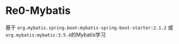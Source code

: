 # Re0-Mybatis
基于 `org.mybatis.spring.boot:mybatis-spring-boot-starter:2.1.2` 或 `org.mybatis:mybatis:3.5.4`的Mybatis学习

